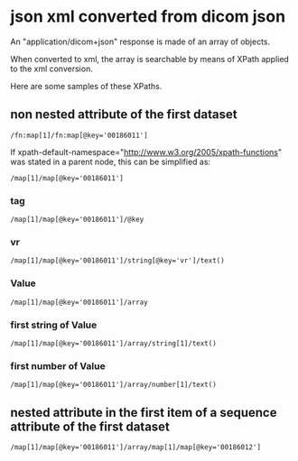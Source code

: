 # json xml converted from dicom json

An "application/dicom+json" response is made of an array of objects.

When converted to xml, the array is searchable by means of XPath applied to the xml conversion.

Here are some samples of these XPaths.

## non nested attribute of the first dataset
```
/fn:map[1]/fn:map[@key='00186011']
```
If xpath-default-namespace="http://www.w3.org/2005/xpath-functions" was stated in a parent node, this can be simplified as:

```
/map[1]/map[@key='00186011']
```
### tag
```
/map[1]/map[@key='00186011']/@key
```
### vr
```
/map[1]/map[@key='00186011']/string[@key='vr']/text()
```
### Value
```
/map[1]/map[@key='00186011']/array
```
### first string of Value
```
/map[1]/map[@key='00186011']/array/string[1]/text()
```
### first number of Value
```
/map[1]/map[@key='00186011']/array/number[1]/text()
```

## nested attribute in the first item of a sequence attribute of the first dataset
```
/map[1]/map[@key='00186011']/array/map[1]/map[@key='00186012']
```
